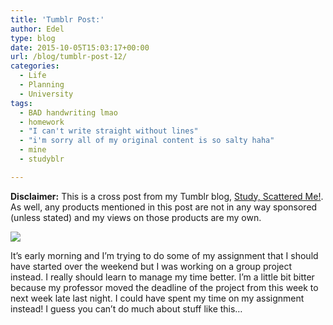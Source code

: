 ```yaml
---
title: 'Tumblr Post:'
author: Edel
type: blog
date: 2015-10-05T15:03:17+00:00
url: /blog/tumblr-post-12/
categories:
  - Life
  - Planning
  - University
tags:
  - BAD handwriting lmao
  - homework
  - "I can't write straight without lines"
  - "i'm sorry all of my original content is so salty haha"
  - mine
  - studyblr

---
```

**Disclaimer:** This is a cross post from my Tumblr blog, [Study, Scattered Me!][1]. As well, any products mentioned in this post are not in any way sponsored (unless stated) and my views on those products are my own.

![][2]

It’s early morning and I’m trying to do some of my assignment that I should have started over the weekend but I was working on a group project instead. I really should learn to manage my time better. I’m a little bit bitter because my professor moved the deadline of the project from this week to next week late last night. I could have spent my time on my assignment instead! I guess you can’t do much about stuff like this…




 [1]: http://ift.tt/1WuOkm4
 [2]: http://ift.tt/1PeYLr3